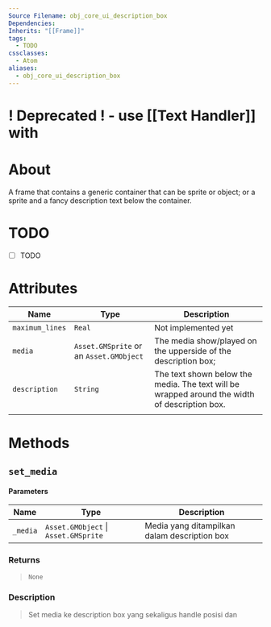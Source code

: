 ```yaml
---
Source Filename: obj_core_ui_description_box
Dependencies: 
Inherits: "[[Frame]]"
tags:
  - TODO
cssclasses:
  - Atom
aliases:
  - obj_core_ui_description_box
---
```

# ! Deprecated ! - use [[Text Handler]] with 
# About
A frame that contains a generic container that can be sprite or object; or a sprite and a fancy description text below the container.
# TODO
- [ ] TODO

# Attributes
| Name            | Type                                    | Description                                                                                   |
| --------------- | --------------------------------------- | --------------------------------------------------------------------------------------------- |
| `maximum_lines` | `Real`                                  | Not implemented yet                                                                           |
| `media`         | `Asset.GMSprite` or an `Asset.GMObject` | The media show/played on the upperside of the description box;                                |
| `description`   | `String`                                | The text shown below the media. The text will be wrapped around the width of description box. |
|                 |                                         |                                                                                               |
# Methods

## `set_media`

#### Parameters

| Name     | Type                                 | Description                                  |
| -------- | ------------------------------------ | -------------------------------------------- |
| `_media` | `Asset.GMObject` \| `Asset.GMSprite` | Media yang ditampilkan dalam description box |
### Returns 
> `None`

### Description
> Set media ke description box yang sekaligus handle posisi dan 




